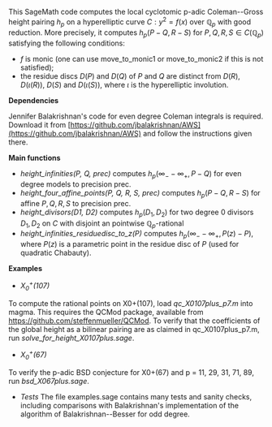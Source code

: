 This SageMath code computes the local cyclotomic p-adic Coleman--Gross height
pairing $h_p$ on a hyperelliptic curve $C:y^2=f(x)$ over $\mathbb{Q}_p$ with good 
reduction. 
More precisely, it computes $h_p(P-Q,R-S)$ for
$P,Q,R,S\in C(\mathbb{Q}_p)$ satisfying the following conditions:
- $f$ is monic (one can use move_to_monic1 or move_to_monic2 if this is not
  satisfied);
- the residue discs $D(P)$ and $D(Q)$ of $P$ and $Q$ are distinct from
  $D(R)$, $D(\iota(R))$, $D(S)$ and $D(\iota(S))$, where $\iota$ is the
  hyperelliptic involution.

**Dependencies**

Jennifer Balakrishnan's code for even degree Coleman integrals is required.
Download it from [https://github.com/jbalakrishnan/AWS](https://github.com/jbalakrishnan/AWS) and follow the 
instructions given there.

**Main functions**
- *height_infinities(P, Q, prec)* computes $h_p(\infty_- - \infty_+, P-Q)$
  for even degree models to precision prec. 
- *height_four_affine_points(P, Q, R, S, prec)* computes $h_p(P-Q, R-S)$ for
  affine $P,Q,R,S$ to precision prec.
- *height_divisors(D1, D2)* computes $h_p(D_1, D_2)$ for two degree 0
  divisors $D_1,D_2$ on $C$ with disjoint an pointwise $\mathbb{Q}_p$-rational 
- *height_infinities_residuedisc_to_z(P)* computes $h_p(\infty_- - \infty_+,
  P(z)-P)$, where $P(z)$ is a parametric point in the residue disc of $P$ 
  (used for quadratic Chabauty).

**Examples**
- *$X_0^+(107)$*

To compute the rational points on X0+(107), load *qc_X0107plus_p7.m* into
magma. This requires the QCMod package, available from
https://github.com/steffenmueller/QCMod.
To verify that the coefficients of the global height as a bilinear pairing 
are as claimed in qc_X0107plus_p7.m, run *solve_for_height_X0107plus.sage*.

- *$X_0^+(67)$*

To verify the p-adic BSD conjecture for X0+(67) and p = 11, 29, 31, 71, 89,
run *bsd_X067plus.sage*.

- *Tests*
The file examples.sage contains many tests and sanity checks, including 
comparisons with Balakrishnan's implementation of the algorithm of 
Balakrishnan--Besser for odd degree.

